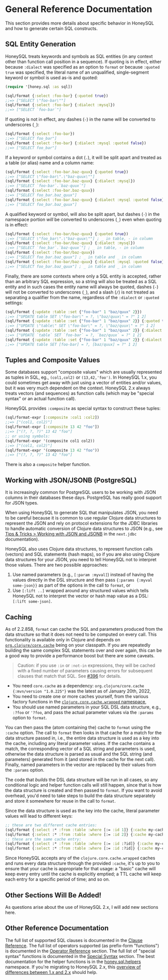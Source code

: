 # General Reference Documentation

This section provides more details about specific behavior in HoneySQL and
how to generate certain SQL constructs.

## SQL Entity Generation

HoneySQL treats keywords and symbols as SQL entities (in any context other
than function call position in a sequence). If quoting is in effect,
either because `:dialect` was specified as an option to `format` or
because `:quoted true` was specified, the literal name of an unqualified,
single-segment keyword or symbol is used as-is and quoted:

```clojure
(require '[honey.sql :as sql])

(sql/format {:select :foo-bar} {:quoted true})
;;=> ["SELECT \"foo-bar\""]
(sql/format {:select :foo-bar} {:dialect :mysql})
;;=> ["SELECT `foo-bar`"]
```

If quoting is not in effect, any dashes (`-`) in the name will be converted to underscores (`_`):

```clojure
(sql/format {:select :foo-bar})
;;=> ["SELECT foo_bar"]
(sql/format {:select :foo-bar} {:dialect :mysql :quoted false})
;;=> ["SELECT foo_bar"]
```

If a keyword or symbol contains a dot (`.`), it will be split apart
and treated as a table (or alias) name and a column name:

```clojure
(sql/format {:select :foo-bar.baz-quux} {:quoted true})
;;=> ["SELECT \"foo-bar\".\"baz-quux\""]
(sql/format {:select :foo-bar.baz-quux} {:dialect :mysql})
;;=> ["SELECT `foo-bar`.`baz-quux`"]
(sql/format {:select :foo-bar.baz-quux})
;;=> ["SELECT foo_bar.baz_quux"]
(sql/format {:select :foo-bar.baz-quux} {:dialect :mysql :quoted false})
;;=> ["SELECT foo_bar.baz_quux"]
```

A qualified keyword or symbol, will also be split apart, but dashes (`-`)
in the namespace portion _will_ be converted to underscores (`_`) even
when quoting is in effect:

```clojure
(sql/format {:select :foo-bar/baz-quux} {:quoted true})
;;=> ["SELECT \"foo_bar\".\"baz-quux\""] ; _ in table, - in column
(sql/format {:select :foo-bar/baz-quux} {:dialect :mysql})
;;=> ["SELECT `foo_bar`.`baz-quux`"] ; _ in table, - in column
(sql/format {:select :foo-bar/baz-quux})
;;=> ["SELECT foo_bar.baz_quux"] ; _ in table and _ in column
(sql/format {:select :foo-bar/baz-quux} {:dialect :mysql :quoted false})
;;=> ["SELECT foo_bar.baz_quux"] ; _ in table and _ in column
```

Finally, there are some contexts where only a SQL entity is accepted, rather than an
arbitrary SQL expression, so a string will also be treated as a SQL entity and in such cases
the entity name will always be quoted, dashes (`-`) will not be converted to
underscores (`_`), and a slash (`/`) is not treated as separating a
qualifier from the name, regardless of the `:dialect` or `:quoted` settings:

```clojure
(sql/format {:update :table :set {"foo-bar" 1 "baz/quux" 2}})
;;=> ["UPDATE table SET \"foo-bar\" = ?, \"baz/quux\" = ?" 1 2]
(sql/format {:update :table :set {"foo-bar" 1 "baz/quux" 2}} {:quoted true})
;;=> ["UPDATE \"table\" SET \"foo-bar\" = ?, \"baz/quux\" = ?" 1 2]
(sql/format {:update :table :set {"foo-bar" 1 "baz/quux" 2}} {:dialect :mysql})
;;=> ["UPDATE `table` SET `foo-bar` = ?, `baz/quux` = ?" 1 2]
(sql/format {:update :table :set {"foo-bar" 1 "baz/quux" 2}} {:dialect :sqlserver :quoted false})
;;=> ["UPDATE table SET [foo-bar] = ?, [baz/quux] = ?" 1 2]
```

## Tuples and Composite Values

Some databases support "composite values" which are usually
represented as tuples in SQL, eg., `(col1,col2)` or `(13,42,'foo')`.
In HoneySQL 1.x, you could sometimes get away with just using a
vector of entities and/or values, but it was very much dependent
on the context. HoneySQL 2.x always treats vectors (and sequences)
as function calls (which may be "special syntax" or an actual
function call).

HoneySQL provides `:composite` as special syntax to construct
these tuples:

```clojure
(sql/format-expr [:composite :col1 :col2])
;;=> ["(col1, col2)"]
(sql/format-expr [:composite 13 42 "foo"])
;;=> ["(?, ?, ?)" 13 42 "foo"]
;; or using symbols:
(sql/format-expr '(composite col1 col2))
;;=> ["(col1, col2)"]
(sql/format-expr '(composite 13 42 "foo"))
;;=> ["(?, ?, ?)" 13 42 "foo"]
```

There is also a `composite` helper function.

## Working with JSON/JSONB (PostgreSQL)

It is increasingly common for PostgreSQL users to be working with JSON columns
in their databases these days. PostgreSQL has really good support for JSON types.

When using HoneySQL to generate SQL that manipulates JSON, you need to be careful
because it is common to use regular Clojure data structures to represent the JSON
and rely on protocol extensions for the JDBC libraries to handle automatic
conversion of Clojure data structures to JSON (e.g., see
[Tips & Tricks > Working with JSON and JSONB](https://cljdoc.org/d/com.github.seancorfield/next.jdbc/CURRENT/doc/getting-started/tips-tricks#working-with-json-and-jsonb) in the `next.jdbc`
documentation).

HoneySQL also uses Clojure data structures, to represent function calls (vectors) and
SQL statements (hash maps), so if you are also using Clojure data structures for your
JSON, you need to tell HoneySQL not to interpret those values. There
are two possible approaches:

1. Use named parameters (e.g., `[:param :myval]`) instead of having the values directly in the DSL structure and then pass `{:params {:myval some-json}}` as part of the options in the call to `format`, or
2. Use `[:lift ..]` wrapped around any structured values which tells HoneySQL not to interpret the vector or hash map value as a DSL: `[:lift some-json]`.

## Caching

As of 2.2.858, `format` can cache the SQL and parameters produced from the data structure so that it does not need to be computed on every call. This functionality is available only in Clojure and depends on [`org.clojure/core.cache`](https://github.com/clojure/core.cache) being on your classpath. If you are repeatedly building the same complex SQL statements over and over again, this can be a good way to provide a performance boost but there are some caveats.

> Caution: if you use `:in` or `:not-in` expressions, they will be cached with a fixed number of parameters causing errors for subsequent clauses that match that SQL. See [#396](https://github.com/seancorfield/honeysql/issues/396) for details.

* You need `core.cache` as a dependency: `org.clojure/core.cache {:mvn/version "1.0.225"}` was the latest as of January 20th, 2022,
* You need to create one or more caches yourself, from the various factory functions in the [`clojure.core.cache.wrapped` namespace](http://clojure.github.io/core.cache/#clojure.core.cache.wrapped),
* You should use named parameters in your SQL DSL data structure, e.g., `:?foo` or `'?foo`, and pass the actual parameter values via the `:params` option to `format`.

You can then pass the (atom containing the) cache to `format` using the `:cache` option. The call to `format` then looks in that cache for a match for the data structure passed in, i.e., the entire data structure is used as a key into the cache, including any literal parameter values. If the cache contains a match, the corresponding vector of a SQL string and parameters is used, otherwise the data structure is parsed as usual and the SQL string (and parameters) generated from it (and stored in the cache for the next call). Finally, named parameters in the vector are replaced by their values from the `:params` option.

The code that _builds_ the DSL data structure will be run in all cases, so any conditional logic and helper function calls will still happen, since that is how the data structure is created and then passed to `format`. If you want to avoid overhead, you'd need to take steps to build the data structure separately and store it somewhere for reuse in the call to `format`.

Since the data structure is used as the key into the cache, literal parameter values will lead to different keys:

<!-- :test-doc-blocks/skip -->
```clojure
;; these are two different cache entries:
(sql/format {:select :* :from :table :where [:= :id 1]} {:cache my-cache})
(sql/format {:select :* :from :table :where [:= :id 2]} {:cache my-cache})
;; these are the same cache entry:
(sql/format {:select :* :from :table :where [:= :id :?id]} {:cache my-cache :params {:id 1}})
(sql/format {:select :* :from :table :where [:= :id :?id]} {:cache my-cache :params {:id 2}})
```

Since HoneySQL accepts any of the `clojure.core.cache.wrapped` caches and runs every data structure through the provided `:cache`, it's up to you to ensure that your cache is appropriate for that usage: a "basic" cache will keep every entry until the cache is explicitly emptied; a TTL cache will keep each entry for a specific period of time; and so on.

## Other Sections Will Be Added!

As questions arise about the use of HoneySQL 2.x, I will add new sections here.

## Other Reference Documentation

The full list of supported SQL clauses is documented in the
[Clause Reference](clause-reference.md). The full list
of operators supported (as prefix-form "functions") is
documented in the [Operator Reference](operator-reference.md)
section. The full list
of "special syntax" functions is documented in the
[Special Syntax](special-syntax.md) section. The best
documentation for the helper functions is in the
[honey.sql.helpers](https://cljdoc.org/d/com.github.seancorfield/honeysql/CURRENT/api/honey.sql.helpers) namespace.
If you're migrating to HoneySQL 2.x, this [overview of differences
between 1.x and 2.x](differences-from-1-x.md) should help.
